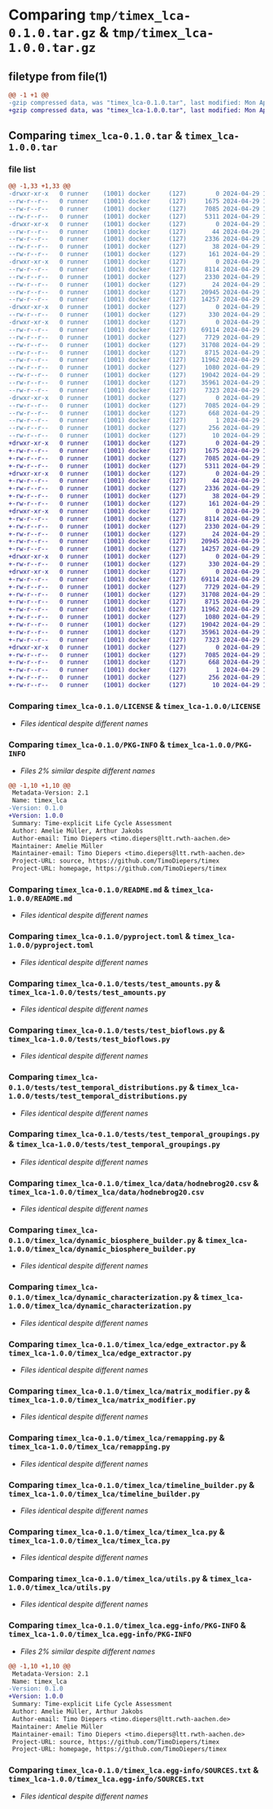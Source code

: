 # Comparing `tmp/timex_lca-0.1.0.tar.gz` & `tmp/timex_lca-1.0.0.tar.gz`

## filetype from file(1)

```diff
@@ -1 +1 @@
-gzip compressed data, was "timex_lca-0.1.0.tar", last modified: Mon Apr 29 12:31:02 2024, max compression
+gzip compressed data, was "timex_lca-1.0.0.tar", last modified: Mon Apr 29 12:14:13 2024, max compression
```

## Comparing `timex_lca-0.1.0.tar` & `timex_lca-1.0.0.tar`

### file list

```diff
@@ -1,33 +1,33 @@
-drwxr-xr-x   0 runner    (1001) docker     (127)        0 2024-04-29 12:31:02.719095 timex_lca-0.1.0/
--rw-r--r--   0 runner    (1001) docker     (127)     1675 2024-04-29 12:30:59.000000 timex_lca-0.1.0/LICENSE
--rw-r--r--   0 runner    (1001) docker     (127)     7085 2024-04-29 12:31:02.719095 timex_lca-0.1.0/PKG-INFO
--rw-r--r--   0 runner    (1001) docker     (127)     5311 2024-04-29 12:30:59.000000 timex_lca-0.1.0/README.md
-drwxr-xr-x   0 runner    (1001) docker     (127)        0 2024-04-29 12:31:02.715095 timex_lca-0.1.0/docs/
--rw-r--r--   0 runner    (1001) docker     (127)       44 2024-04-29 12:30:59.000000 timex_lca-0.1.0/docs/requirements.txt
--rw-r--r--   0 runner    (1001) docker     (127)     2336 2024-04-29 12:30:59.000000 timex_lca-0.1.0/pyproject.toml
--rw-r--r--   0 runner    (1001) docker     (127)       38 2024-04-29 12:31:02.719095 timex_lca-0.1.0/setup.cfg
--rw-r--r--   0 runner    (1001) docker     (127)      161 2024-04-29 12:30:59.000000 timex_lca-0.1.0/setup.py
-drwxr-xr-x   0 runner    (1001) docker     (127)        0 2024-04-29 12:31:02.715095 timex_lca-0.1.0/tests/
--rw-r--r--   0 runner    (1001) docker     (127)     8114 2024-04-29 12:30:59.000000 timex_lca-0.1.0/tests/test_amounts.py
--rw-r--r--   0 runner    (1001) docker     (127)     2330 2024-04-29 12:30:59.000000 timex_lca-0.1.0/tests/test_bioflows.py
--rw-r--r--   0 runner    (1001) docker     (127)       24 2024-04-29 12:30:59.000000 timex_lca-0.1.0/tests/test_structure.py
--rw-r--r--   0 runner    (1001) docker     (127)    20945 2024-04-29 12:30:59.000000 timex_lca-0.1.0/tests/test_temporal_distributions.py
--rw-r--r--   0 runner    (1001) docker     (127)    14257 2024-04-29 12:30:59.000000 timex_lca-0.1.0/tests/test_temporal_groupings.py
-drwxr-xr-x   0 runner    (1001) docker     (127)        0 2024-04-29 12:31:02.715095 timex_lca-0.1.0/timex_lca/
--rw-r--r--   0 runner    (1001) docker     (127)      330 2024-04-29 12:30:59.000000 timex_lca-0.1.0/timex_lca/__init__.py
-drwxr-xr-x   0 runner    (1001) docker     (127)        0 2024-04-29 12:31:02.715095 timex_lca-0.1.0/timex_lca/data/
--rw-r--r--   0 runner    (1001) docker     (127)    69114 2024-04-29 12:30:59.000000 timex_lca-0.1.0/timex_lca/data/hodnebrog20.csv
--rw-r--r--   0 runner    (1001) docker     (127)     7729 2024-04-29 12:30:59.000000 timex_lca-0.1.0/timex_lca/dynamic_biosphere_builder.py
--rw-r--r--   0 runner    (1001) docker     (127)    31708 2024-04-29 12:30:59.000000 timex_lca-0.1.0/timex_lca/dynamic_characterization.py
--rw-r--r--   0 runner    (1001) docker     (127)     8715 2024-04-29 12:30:59.000000 timex_lca-0.1.0/timex_lca/edge_extractor.py
--rw-r--r--   0 runner    (1001) docker     (127)    11962 2024-04-29 12:30:59.000000 timex_lca-0.1.0/timex_lca/matrix_modifier.py
--rw-r--r--   0 runner    (1001) docker     (127)     1080 2024-04-29 12:30:59.000000 timex_lca-0.1.0/timex_lca/remapping.py
--rw-r--r--   0 runner    (1001) docker     (127)    19042 2024-04-29 12:30:59.000000 timex_lca-0.1.0/timex_lca/timeline_builder.py
--rw-r--r--   0 runner    (1001) docker     (127)    35961 2024-04-29 12:30:59.000000 timex_lca-0.1.0/timex_lca/timex_lca.py
--rw-r--r--   0 runner    (1001) docker     (127)     7323 2024-04-29 12:30:59.000000 timex_lca-0.1.0/timex_lca/utils.py
-drwxr-xr-x   0 runner    (1001) docker     (127)        0 2024-04-29 12:31:02.719095 timex_lca-0.1.0/timex_lca.egg-info/
--rw-r--r--   0 runner    (1001) docker     (127)     7085 2024-04-29 12:31:02.000000 timex_lca-0.1.0/timex_lca.egg-info/PKG-INFO
--rw-r--r--   0 runner    (1001) docker     (127)      668 2024-04-29 12:31:02.000000 timex_lca-0.1.0/timex_lca.egg-info/SOURCES.txt
--rw-r--r--   0 runner    (1001) docker     (127)        1 2024-04-29 12:31:02.000000 timex_lca-0.1.0/timex_lca.egg-info/dependency_links.txt
--rw-r--r--   0 runner    (1001) docker     (127)      256 2024-04-29 12:31:02.000000 timex_lca-0.1.0/timex_lca.egg-info/requires.txt
--rw-r--r--   0 runner    (1001) docker     (127)       10 2024-04-29 12:31:02.000000 timex_lca-0.1.0/timex_lca.egg-info/top_level.txt
+drwxr-xr-x   0 runner    (1001) docker     (127)        0 2024-04-29 12:14:13.004068 timex_lca-1.0.0/
+-rw-r--r--   0 runner    (1001) docker     (127)     1675 2024-04-29 12:14:05.000000 timex_lca-1.0.0/LICENSE
+-rw-r--r--   0 runner    (1001) docker     (127)     7085 2024-04-29 12:14:13.004068 timex_lca-1.0.0/PKG-INFO
+-rw-r--r--   0 runner    (1001) docker     (127)     5311 2024-04-29 12:14:05.000000 timex_lca-1.0.0/README.md
+drwxr-xr-x   0 runner    (1001) docker     (127)        0 2024-04-29 12:14:13.000068 timex_lca-1.0.0/docs/
+-rw-r--r--   0 runner    (1001) docker     (127)       44 2024-04-29 12:14:05.000000 timex_lca-1.0.0/docs/requirements.txt
+-rw-r--r--   0 runner    (1001) docker     (127)     2336 2024-04-29 12:14:06.000000 timex_lca-1.0.0/pyproject.toml
+-rw-r--r--   0 runner    (1001) docker     (127)       38 2024-04-29 12:14:13.004068 timex_lca-1.0.0/setup.cfg
+-rw-r--r--   0 runner    (1001) docker     (127)      161 2024-04-29 12:14:06.000000 timex_lca-1.0.0/setup.py
+drwxr-xr-x   0 runner    (1001) docker     (127)        0 2024-04-29 12:14:13.000068 timex_lca-1.0.0/tests/
+-rw-r--r--   0 runner    (1001) docker     (127)     8114 2024-04-29 12:14:06.000000 timex_lca-1.0.0/tests/test_amounts.py
+-rw-r--r--   0 runner    (1001) docker     (127)     2330 2024-04-29 12:14:06.000000 timex_lca-1.0.0/tests/test_bioflows.py
+-rw-r--r--   0 runner    (1001) docker     (127)       24 2024-04-29 12:14:06.000000 timex_lca-1.0.0/tests/test_structure.py
+-rw-r--r--   0 runner    (1001) docker     (127)    20945 2024-04-29 12:14:06.000000 timex_lca-1.0.0/tests/test_temporal_distributions.py
+-rw-r--r--   0 runner    (1001) docker     (127)    14257 2024-04-29 12:14:06.000000 timex_lca-1.0.0/tests/test_temporal_groupings.py
+drwxr-xr-x   0 runner    (1001) docker     (127)        0 2024-04-29 12:14:13.000068 timex_lca-1.0.0/timex_lca/
+-rw-r--r--   0 runner    (1001) docker     (127)      330 2024-04-29 12:14:06.000000 timex_lca-1.0.0/timex_lca/__init__.py
+drwxr-xr-x   0 runner    (1001) docker     (127)        0 2024-04-29 12:14:13.000068 timex_lca-1.0.0/timex_lca/data/
+-rw-r--r--   0 runner    (1001) docker     (127)    69114 2024-04-29 12:14:06.000000 timex_lca-1.0.0/timex_lca/data/hodnebrog20.csv
+-rw-r--r--   0 runner    (1001) docker     (127)     7729 2024-04-29 12:14:06.000000 timex_lca-1.0.0/timex_lca/dynamic_biosphere_builder.py
+-rw-r--r--   0 runner    (1001) docker     (127)    31708 2024-04-29 12:14:06.000000 timex_lca-1.0.0/timex_lca/dynamic_characterization.py
+-rw-r--r--   0 runner    (1001) docker     (127)     8715 2024-04-29 12:14:06.000000 timex_lca-1.0.0/timex_lca/edge_extractor.py
+-rw-r--r--   0 runner    (1001) docker     (127)    11962 2024-04-29 12:14:06.000000 timex_lca-1.0.0/timex_lca/matrix_modifier.py
+-rw-r--r--   0 runner    (1001) docker     (127)     1080 2024-04-29 12:14:06.000000 timex_lca-1.0.0/timex_lca/remapping.py
+-rw-r--r--   0 runner    (1001) docker     (127)    19042 2024-04-29 12:14:06.000000 timex_lca-1.0.0/timex_lca/timeline_builder.py
+-rw-r--r--   0 runner    (1001) docker     (127)    35961 2024-04-29 12:14:06.000000 timex_lca-1.0.0/timex_lca/timex_lca.py
+-rw-r--r--   0 runner    (1001) docker     (127)     7323 2024-04-29 12:14:06.000000 timex_lca-1.0.0/timex_lca/utils.py
+drwxr-xr-x   0 runner    (1001) docker     (127)        0 2024-04-29 12:14:13.004068 timex_lca-1.0.0/timex_lca.egg-info/
+-rw-r--r--   0 runner    (1001) docker     (127)     7085 2024-04-29 12:14:12.000000 timex_lca-1.0.0/timex_lca.egg-info/PKG-INFO
+-rw-r--r--   0 runner    (1001) docker     (127)      668 2024-04-29 12:14:12.000000 timex_lca-1.0.0/timex_lca.egg-info/SOURCES.txt
+-rw-r--r--   0 runner    (1001) docker     (127)        1 2024-04-29 12:14:12.000000 timex_lca-1.0.0/timex_lca.egg-info/dependency_links.txt
+-rw-r--r--   0 runner    (1001) docker     (127)      256 2024-04-29 12:14:12.000000 timex_lca-1.0.0/timex_lca.egg-info/requires.txt
+-rw-r--r--   0 runner    (1001) docker     (127)       10 2024-04-29 12:14:12.000000 timex_lca-1.0.0/timex_lca.egg-info/top_level.txt
```

### Comparing `timex_lca-0.1.0/LICENSE` & `timex_lca-1.0.0/LICENSE`

 * *Files identical despite different names*

### Comparing `timex_lca-0.1.0/PKG-INFO` & `timex_lca-1.0.0/PKG-INFO`

 * *Files 2% similar despite different names*

```diff
@@ -1,10 +1,10 @@
 Metadata-Version: 2.1
 Name: timex_lca
-Version: 0.1.0
+Version: 1.0.0
 Summary: Time-explicit Life Cycle Assessment
 Author: Amelie Müller, Arthur Jakobs
 Author-email: Timo Diepers <timo.diepers@ltt.rwth-aachen.de>
 Maintainer: Amelie Müller
 Maintainer-email: Timo Diepers <timo.diepers@ltt.rwth-aachen.de>
 Project-URL: source, https://github.com/TimoDiepers/timex
 Project-URL: homepage, https://github.com/TimoDiepers/timex
```

### Comparing `timex_lca-0.1.0/README.md` & `timex_lca-1.0.0/README.md`

 * *Files identical despite different names*

### Comparing `timex_lca-0.1.0/pyproject.toml` & `timex_lca-1.0.0/pyproject.toml`

 * *Files identical despite different names*

### Comparing `timex_lca-0.1.0/tests/test_amounts.py` & `timex_lca-1.0.0/tests/test_amounts.py`

 * *Files identical despite different names*

### Comparing `timex_lca-0.1.0/tests/test_bioflows.py` & `timex_lca-1.0.0/tests/test_bioflows.py`

 * *Files identical despite different names*

### Comparing `timex_lca-0.1.0/tests/test_temporal_distributions.py` & `timex_lca-1.0.0/tests/test_temporal_distributions.py`

 * *Files identical despite different names*

### Comparing `timex_lca-0.1.0/tests/test_temporal_groupings.py` & `timex_lca-1.0.0/tests/test_temporal_groupings.py`

 * *Files identical despite different names*

### Comparing `timex_lca-0.1.0/timex_lca/data/hodnebrog20.csv` & `timex_lca-1.0.0/timex_lca/data/hodnebrog20.csv`

 * *Files identical despite different names*

### Comparing `timex_lca-0.1.0/timex_lca/dynamic_biosphere_builder.py` & `timex_lca-1.0.0/timex_lca/dynamic_biosphere_builder.py`

 * *Files identical despite different names*

### Comparing `timex_lca-0.1.0/timex_lca/dynamic_characterization.py` & `timex_lca-1.0.0/timex_lca/dynamic_characterization.py`

 * *Files identical despite different names*

### Comparing `timex_lca-0.1.0/timex_lca/edge_extractor.py` & `timex_lca-1.0.0/timex_lca/edge_extractor.py`

 * *Files identical despite different names*

### Comparing `timex_lca-0.1.0/timex_lca/matrix_modifier.py` & `timex_lca-1.0.0/timex_lca/matrix_modifier.py`

 * *Files identical despite different names*

### Comparing `timex_lca-0.1.0/timex_lca/remapping.py` & `timex_lca-1.0.0/timex_lca/remapping.py`

 * *Files identical despite different names*

### Comparing `timex_lca-0.1.0/timex_lca/timeline_builder.py` & `timex_lca-1.0.0/timex_lca/timeline_builder.py`

 * *Files identical despite different names*

### Comparing `timex_lca-0.1.0/timex_lca/timex_lca.py` & `timex_lca-1.0.0/timex_lca/timex_lca.py`

 * *Files identical despite different names*

### Comparing `timex_lca-0.1.0/timex_lca/utils.py` & `timex_lca-1.0.0/timex_lca/utils.py`

 * *Files identical despite different names*

### Comparing `timex_lca-0.1.0/timex_lca.egg-info/PKG-INFO` & `timex_lca-1.0.0/timex_lca.egg-info/PKG-INFO`

 * *Files 2% similar despite different names*

```diff
@@ -1,10 +1,10 @@
 Metadata-Version: 2.1
 Name: timex_lca
-Version: 0.1.0
+Version: 1.0.0
 Summary: Time-explicit Life Cycle Assessment
 Author: Amelie Müller, Arthur Jakobs
 Author-email: Timo Diepers <timo.diepers@ltt.rwth-aachen.de>
 Maintainer: Amelie Müller
 Maintainer-email: Timo Diepers <timo.diepers@ltt.rwth-aachen.de>
 Project-URL: source, https://github.com/TimoDiepers/timex
 Project-URL: homepage, https://github.com/TimoDiepers/timex
```

### Comparing `timex_lca-0.1.0/timex_lca.egg-info/SOURCES.txt` & `timex_lca-1.0.0/timex_lca.egg-info/SOURCES.txt`

 * *Files identical despite different names*


